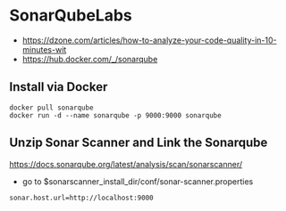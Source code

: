 # SonarQubeLabs

- https://dzone.com/articles/how-to-analyze-your-code-quality-in-10-minutes-wit
- https://hub.docker.com/_/sonarqube

## Install via Docker

```
docker pull sonarqube
docker run -d --name sonarqube -p 9000:9000 sonarqube
```

## Unzip Sonar Scanner and Link the Sonarqube
https://docs.sonarqube.org/latest/analysis/scan/sonarscanner/
* go to $sonarscanner_install_dir/conf/sonar-scanner.properties
 ```
 sonar.host.url=http://localhost:9000
 ```
